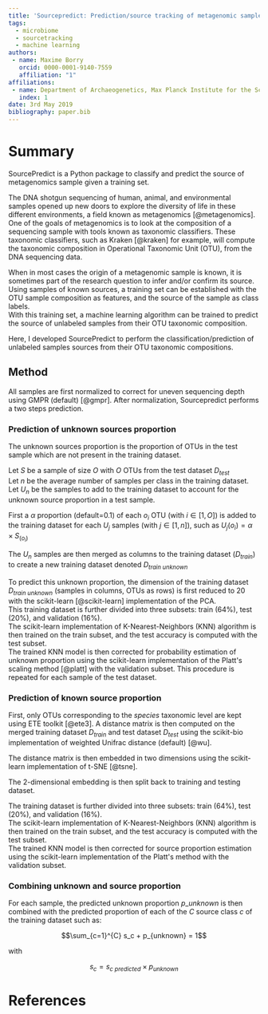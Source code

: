 ```yaml
---
title: 'Sourcepredict: Prediction/source tracking of metagenomic samples source using machine learning'
tags:
  - microbiome
  - sourcetracking
  - machine learning
authors:
 - name: Maxime Borry
   orcid: 0000-0001-9140-7559
   affiliation: "1"
affiliations:
 - name: Department of Archaeogenetics, Max Planck Institute for the Science of Human History, Jena, 07745, Germany
   index: 1
date: 3rd May 2019
bibliography: paper.bib
---
```


# Summary

SourcePredict is a Python package to classify and predict the source of metagenomics sample given a training set.  

The DNA shotgun sequencing of human, animal, and environmental samples opened up new doors to explore the diversity of life in these different environments, a field known as metagenomics [@metagenomics].  
One of the goals of metagenomics is to look at the composition of a sequencing sample with tools known as taxonomic classifiers.
These taxonomic classifiers, such as Kraken [@kraken] for example, will compute the taxonomic composition in Operational Taxonomic Unit (OTU), from the DNA sequencing data.

When in most cases the origin of a metagenomic sample is known, it is sometimes part of the research question to infer and/or confirm its source.  
Using samples of known sources, a training set can be established with the OTU sample composition as features, and the source of the sample as class labels.  
With this training set, a machine learning algorithm can be trained to predict the source of unlabeled samples from their OTU taxonomic composition.

Here, I developed SourcePredict to perform the classification/prediction of unlabeled samples sources from their OTU taxonomic compositions.

## Method

All samples are first normalized to correct for uneven sequencing depth using GMPR (default) [@gmpr].
After normalization, Sourcepredict performs a two steps prediction.

### Prediction of unknown sources proportion

The unknown sources proportion is the proportion of OTUs in the test sample which are not present in the training dataset.  

Let $S$ be a sample of size $O$ with $O$ OTUs from the test dataset $D_{test}$  
Let $n$ be the average number of samples per class in the training dataset.  
Let $U_n$ be the samples to add to the training dataset to account for the unknown source proportion in a test sample.  

First a $\alpha$ proportion (default=$0.1$) of each $o_i$ OTU (with $i\in[1,O]$) is added to the training dataset for each $U_j$ samples (with $j\in[1,n]$), such as $U_j(o_i) = \alpha\times S_(o_i)$  

The $U_n$ samples are then merged as columns to the training dataset ($D_{train}$) to create a new training dataset denoted $D_{train\ unknown}$

To predict this unknown proportion, the dimension of the training dataset $D_{train\ unknown}$ (samples in columns, OTUs as rows) is first reduced to 20 with the scikit-learn [@scikit-learn] implementation of the PCA.  
This training dataset is further divided into three subsets: train (64%), test (20%), and validation (16%).  
The scikit-learn implementation of K-Nearest-Neighbors (KNN) algorithm is then trained on the train subset, and the test accuracy is computed with the test subset.  
The trained KNN model is then corrected for probability estimation of unknown proportion using the scikit-learn implementation of the Platt's scaling method [@platt] with the validation subset.
This procedure is repeated for each sample of the test dataset.

### Prediction of known source proportion

First, only OTUs corresponding to the *species* taxonomic level are kept using ETE toolkit [@ete3].
A distance matrix is then computed on the merged training dataset $D_{train}$ and test dataset $D_{test}$ using the scikit-bio implementation of weighted Unifrac distance (default) [@wu].

The distance matrix is then embedded in two dimensions using the scikit-learn implementation of t-SNE [@tsne].

The 2-dimensional embedding is then split back to training and testing dataset.

The training dataset is further divided into three subsets: train (64%), test (20%), and validation (16%).  
The scikit-learn implementation of K-Nearest-Neighbors (KNN) algorithm is then trained on the train subset, and the test accuracy is computed with the test subset.  
The trained KNN model is then corrected for source proportion estimation using the scikit-learn implementation of the Platt's method with the validation subset.

### Combining unknown and source proportion

For each sample, the predicted unknown proportion $p\_{unknown}$ is then combined with the predicted proportion of each of the $C$ source class $c$ of the training dataset such as:

$$\sum_{c=1}^{C} s_c + p_{unknown} = 1$$

with  

$$s_c = s_{c\ predicted}\times p_{unknown}$$

# References
